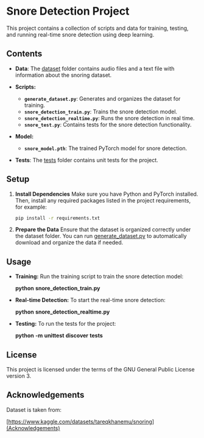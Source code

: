 # Snore Detection Project

This project contains a collection of scripts and data for training, testing, and running real-time snore detection using deep learning.

## Contents

- **Data**: The [dataset](dataset/) folder contains audio files and a text file with information about the snoring dataset.
- **Scripts:**

  - **`generate_dataset.py`**: Generates and organizes the dataset for training.
  - **`snore_detection_train.py`**: Trains the snore detection model.
  - **`snore_detection_realtime.py`**: Runs the snore detection in real time.
  - **`snore_test.py`**: Contains tests for the snore detection functionality.
- **Model:**

  - **`snore_model.pth`**: The trained PyTorch model for snore detection.
- **Tests**: The [tests](tests/) folder contains unit tests for the project.

## Setup

1. **Install Dependencies**
   Make sure you have Python and PyTorch installed. Then, install any required packages listed in the project requirements, for example:

   ```sh
   pip install -r requirements.txt
   ```
2. **Prepare the Data**
   Ensure that the dataset is organized correctly under the dataset folder. You can run [generate_dataset.py](vscode-file://vscode-app/Applications/Visual%20Studio%20Code.app/Contents/Resources/app/out/vs/code/electron-sandbox/workbench/workbench.html) to automatically download and organize the data if needed.

## Usage

* **Training:**
  Run the training script to train the snore detection model:

  **python** **snore_detection_train.py**
* **Real-time Detection:**
  To start the real-time snore detection:

  **python** **snore_detection_realtime.py**
* **Testing:**
  To run the tests for the project:

  **python** **-m** **unittest** **discover** **tests**

## License

This project is licensed under the terms of the GNU General Public License version 3.

## Acknowledgements

Dataset is taken from:

[https://www.kaggle.com/datasets/tareqkhanemu/snoring](Acknowledgements)
